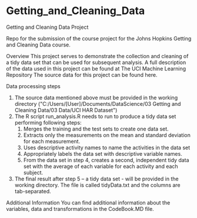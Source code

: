 # Getting_and_Cleaning_Data

Getting and Cleaning Data Project

Repo for the submission of the course project for the Johns Hopkins Getting and Cleaning Data course.

Overview
This project serves to demonstrate the collection and cleaning of a tidy data set that can be used for subsequent analysis. A full description of the data used in this project can be found at The UCI Machine Learning Repository
The source data for this project can be found here.

Data processing steps
1. The source data mentioned above must be provided in the working directory ("C:/Users/[User]/Documents/DataScience/03 Getting and Cleaning Data/03 Data/UCI HAR Dataset")
2. The R script run_analysis.R needs to run to produce a tidy data set performing following steps: 
    1. Merges the training and the test sets to create one data set. 
    2. Extracts only the measurements on the mean and standard deviation for each measurement.  
    3. Uses descriptive activity names to name the activities in the data set 
    4. Appropriately labels the data set with descriptive variable names.  
    5. From the data set in step 4, creates a second, independent tidy data set with the average of each variable for each activity and each subject.
3. The final result after step 5 – a tidy data set - will be provided in the working directory. The file is called tidyData.txt and the columns are tab-separated.

Additional Information
You can find additional information about the variables, data and transformations in the CodeBook.MD file.
